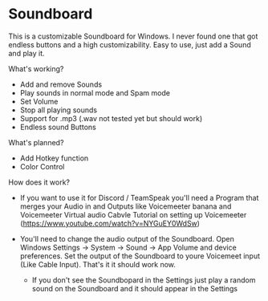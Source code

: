 # Soundboard
This is a customizable Soundboard for Windows. I never found one that got endless buttons and a high customizability. Easy to use, just add a Sound and play it.

What's working?
  - Add and remove Sounds
  - Play sounds in normal mode and Spam mode
  - Set Volume
  - Stop all playing sounds
  - Support for .mp3 (.wav not tested yet but should work)
  - Endless sound Buttons
  
  
What's planned?
  - Add Hotkey function
  - Color Control
  
  
How does it work?

  - If you want to use it for Discord / TeamSpeak you'll need a Program that merges your Audio in and Outputs like Voicemeeter banana and Voicemeeter Virtual audio Cabvle
    Tutorial on setting up  Voicemeeter (https://www.youtube.com/watch?v=NYGuEY0WdSw)
    
  - You'll need to change the audio output of the Soundboard. Open Windows Settings -> System -> Sound -> App Volume and device preferences.
    Set the output of the Soundboard to youre Voicemeet input (Like Cable Input). That's it it should work now.
      - If you don't see the Soundbopard in the Settings just play a random sound on the Soundboard and it should appear in the Settings
  

